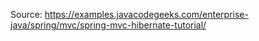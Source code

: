 Source:
https://examples.javacodegeeks.com/enterprise-java/spring/mvc/spring-mvc-hibernate-tutorial/